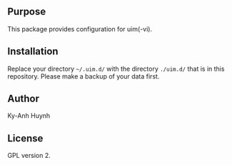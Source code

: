 ## Purpose

This package provides configuration for uim(-vi).

## Installation

Replace your directory `~/.uim.d/` with the directory `./uim.d/`
that is in this repository. Please make a backup of your data first.

## Author

Ky-Anh Huynh

## License

GPL version 2.
